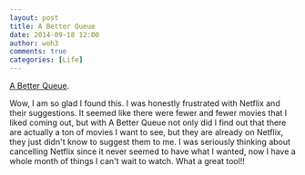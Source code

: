 ```yaml
---
layout: post
title: A Better Queue
date: 2014-09-18 12:00
author: woh3
comments: true
categories: [Life]
---
```

<a href='http://abetterqueue.com/'>A Better Queue</a>.

Wow,
I am so glad I found this. I was honestly frustrated with Netflix and their suggestions. It seemed like there were fewer and fewer movies that I liked coming out, but with A Better Queue not only did I find out that there are actually a ton of movies I want to see, but they are already on Netflix, they just didn't know to suggest them to me. I was seriously thinking about cancelling Netflix since it never seemed to have what I wanted, now I have a whole month of things I can't wait to watch.
What a great tool!!
